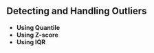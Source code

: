 




## **Detecting and Handling Outliers**
- **Using Quantile**
- **Using Z-score**
- **Using IQR**

